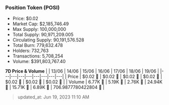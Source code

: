 
  ### Position Token (POSI)
  - Price: $0.02
  - Market Cap: $2,185,746.49
  - Max Supply: 100,000,000
  - Total Supply: 90,971,209.005
  - Circulating Supply: 90,191,576.528
  - Total Burn: 779,632.478
  - Holders: 732,763
  - Transactions: 5,708,254
  - Volume: $391,803,767.40

  **7D Price & Volume**
  | | 13&#x2F;06 | 14&#x2F;06 | 15&#x2F;06 | 16&#x2F;06 | 17&#x2F;06 | 18&#x2F;06 | 19&#x2F;06 |
  |---|---|---|---|---|---|---|---|
  | Price | $0.02 🚀 | $0.02 🚀 | $0.02 🔻 | $0.02 🚀 | $0.02 🚀 | $0.02 🚀 | $0.02 🔻 |
  | Volume | 6.77K 🔻 | 5.19K 🔻 | 2.76K 🔻 | 24.94K 🚀 | 15.71K 🔻 | 6.89K 🔻 | 706.9877780422804 🔻 |

  > updated_at: Jun 19, 2023 11:10 AM
